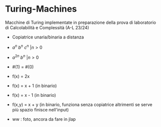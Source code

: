 # Turing-Machines
Macchine di Turing implementate in preparazione della prova di laboratorio di Calcolabilità e Complessità (A-L 23/24)
- Copiatrice unaria/binaria a distanza
- $a^n \ b^n \ c^n \ | n > 0$
- $a^{2n}\ b^n \ | n > 0$
- #(1) = #(0)
- f(x) = 2x
- f(x) = x + 1 (in binario)
- f(x) = x - 1 (in binario)
- f(x,y) = x + y (in binario, funziona senza copiatrice altrimenti se serve più spazio finisce nell'input)


- ww : foto, ancora da fare in jlap
